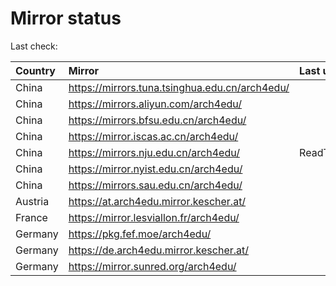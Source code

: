 <script src="./time.js"></script>
# Mirror status
Last check: <script type="text/javascript">localize(1698023701.5144906);</script>

|Country|Mirror|Last update|
|:------|:-----|:----------|
|China|https://mirrors.tuna.tsinghua.edu.cn/arch4edu/|<script type="text/javascript">localize(1697999384);</script>|
|China|https://mirrors.aliyun.com/arch4edu/|<script type="text/javascript">localize(1697999384);</script>|
|China|https://mirrors.bfsu.edu.cn/arch4edu/|<script type="text/javascript">localize(1697999384);</script>|
|China|https://mirror.iscas.ac.cn/arch4edu/|<script type="text/javascript">localize(1697999384);</script>|
|China|https://mirrors.nju.edu.cn/arch4edu/|ReadTimeout|
|China|https://mirror.nyist.edu.cn/arch4edu/|<script type="text/javascript">localize(1697999384);</script>|
|China|https://mirrors.sau.edu.cn/arch4edu/|<script type="text/javascript">localize(1697999384);</script>|
|Austria|https://at.arch4edu.mirror.kescher.at/|<script type="text/javascript">localize(1697999384);</script>|
|France|https://mirror.lesviallon.fr/arch4edu/|<script type="text/javascript">localize(1697999384);</script>|
|Germany|https://pkg.fef.moe/arch4edu/|<script type="text/javascript">localize(1697999384);</script>|
|Germany|https://de.arch4edu.mirror.kescher.at/|<script type="text/javascript">localize(1697999384);</script>|
|Germany|https://mirror.sunred.org/arch4edu/|<script type="text/javascript">localize(1697999384);</script>|

<script src="./tablefilter/tablefilter.js"></script>
<script src="./table.js"></script>